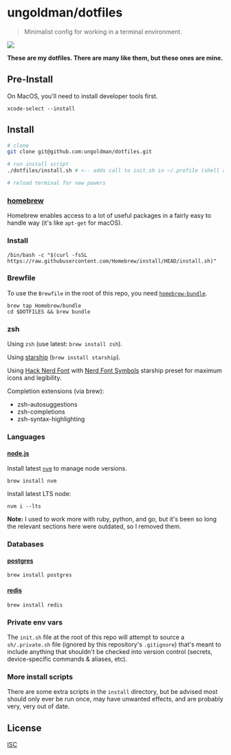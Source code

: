 # ungoldman/dotfiles

> Minimalist config for working in a terminal environment.

![](https://49.media.tumblr.com/8037b4adc4528f816a87eab93bbb1805/tumblr_np8i3bXp5g1qzdg48o1_500.gif)

**These are my dotfiles. There are many like them, but these ones are mine.**

## Pre-Install

On MacOS, you'll need to install developer tools first.

```
xcode-select --install
```

## Install

```sh
# clone
git clone git@github.com:ungoldman/dotfiles.git

# run install script
./dotfiles/install.sh # <-- adds call to init.sh in ~/.profile (shell agnostic)

# reload terminal for new powers
```

### [homebrew](http://brew.sh)

Homebrew enables access to a lot of useful packages in a fairly easy to handle way (it's like `apt-get` for macOS).

### Install

```
/bin/bash -c "$(curl -fsSL https://raw.githubusercontent.com/Homebrew/install/HEAD/install.sh)"
```

### Brewfile

To use the `Brewfile` in the root of this repo, you need [`homebrew-bundle`](https://github.com/Homebrew/homebrew-bundle).

```
brew tap Homebrew/bundle
cd $DOTFILES && brew bundle
```

### zsh

Using `zsh` (use latest: `brew install zsh`).

Using [starship](https://starship.rs/) (`brew install starship`).

Using [Hack Nerd Font](https://www.nerdfonts.com/font-downloads) with [Nerd Font Symbols](https://starship.rs/presets/#nerd-font-symbols) starship preset for maximum icons and legibility.

Completion extensions (via brew):

- zsh-autosuggestions
- zsh-completions
- zsh-syntax-highlighting

### Languages

#### [node.js](http://nodejs.org)

Install latest [`nvm`](https://github.com/creationix/nvm) to manage node versions.

```
brew install nvm
```

Install latest LTS node:

```
nvm i --lts
```

**Note:** I used to work more with ruby, python, and go, but it's been so long the relevant sections here were outdated, so I removed them.

### Databases

#### [postgres](http://www.postgresql.org/)

```
brew install postgres
```

#### [redis](http://redis.io/)

```
brew install redis
```

### Private env vars

The `init.sh` file at the root of this repo will attempt to source a `sh/.private.sh` file (ignored by this repository's `.gitignore`) that's meant to include anything that shouldn't be checked into version control (secrets, device-specific commands & aliases, etc).

### More install scripts

There are some extra scripts in the `install` directory, but be advised most should only ever be run once, may have unwanted effects, and are probably very, very out of date.

## License

[ISC](LICENSE.md)

